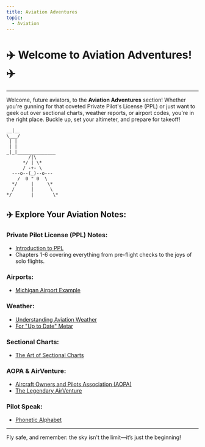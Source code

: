 ```yaml
---
title: Aviation Adventures
topic:
  - Aviation
---
```

# ✈️ Welcome to Aviation Adventures! ✈️
___

Welcome, future aviators, to the **Aviation Adventures** section! Whether you're gunning for that coveted Private Pilot's License (PPL) or just want to geek out over sectional charts, weather reports, or airport codes, you're in the right place. Buckle up, set your altimeter, and prepare for takeoff!

```plaintext
__|__
\___/
 | |
 | |
_|_|______________
        /|\ 
      */ | \*
      / -+- \
  ---o--(_)--o---
    /  0 " 0  \
  */     |     \*
  /      |      \
*/       |       \*
```

## ✈️ Explore Your Aviation Notes:

### Private Pilot License (PPL) Notes:
- [Introduction to PPL](notes/index.md)
- Chapters 1-6 covering everything from pre-flight checks to the joys of solo flights.
  
### Airports:
- [Michigan Airport Example](dow_air.md)
    
### Weather:
- [Understanding Aviation Weather](weather.md)
- [For "Up to Date" Metar](metar.md)
    
### Sectional Charts:
- [The Art of Sectional Charts](sectional_charts.md)

### AOPA & AirVenture:
- [Aircraft Owners and Pilots Association (AOPA)](aopa.md)
- [The Legendary AirVenture](airventure.md)

### Pilot Speak:
- [Phonetic Alphabet](phonetic_alphabet.md)

---

Fly safe, and remember: the sky isn't the limit—it’s just the beginning!


